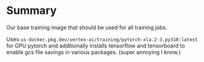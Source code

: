 # Summary

Our base training image that should be used for all training jobs.

Uses `us-docker.pkg.dev/vertex-ai/training/pytorch-xla.2-3.py310:latest` for GPU pytorch and additionally
installs tensorflow and tensorboard to enable gcs file savings in various packages. (super annoying I know.)
